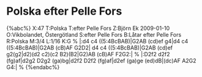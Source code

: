 # Polska efter Pelle Fors

{%abc%}
X:47
T:Polska
T:efter Pelle Fors
Z:Björn Ek 2009-01-10
O:Vikbolandet, Östergötland
S:efter Pelle Fors
B:Låtar efter Pelle Fors
R:Polska
M:3/4
L:1/16
K:G
%
|:d4 c4 ((5:4BcBAB)|G2AB (cd)ef g4|d4 c4 ((5:4BcBAB)|G2AB (cB)AF G2D2|
d4 c4 ((5:4BcBAB)|G2AB (cd)ef g2(g2|d2)(d2 c2)(c2 B2)(B2|G2)AB (cB)AF F2G2:|
%
|:D2f2 d2f2 (fg)af|d2g2 D2g2 (ga)bg|d2f2 D2f2 (fg)af|d2ef (ga)ge (ed)dB|(dc)AF A2G2 G4:|
%
{%endabc%}

